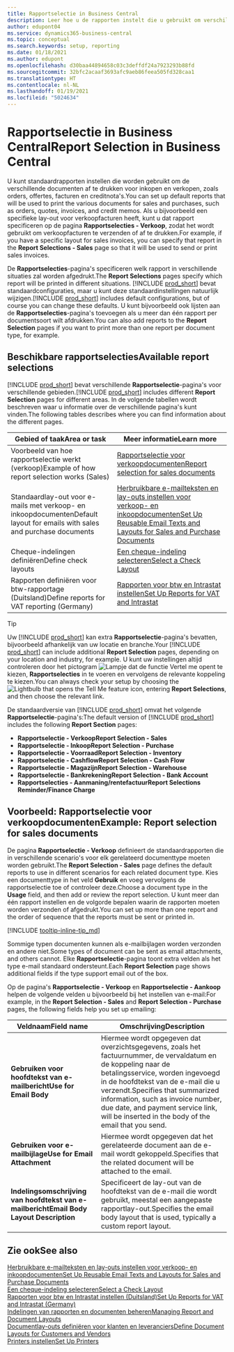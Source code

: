 ```yaml
---
title: Rapportselectie in Business Central
description: Leer hoe u de rapporten instelt die u gebruikt om verschillende soorten documenten af te drukken in Business Central.
author: edupont04
ms.service: dynamics365-business-central
ms.topic: conceptual
ms.search.keywords: setup, reporting
ms.date: 01/18/2021
ms.author: edupont
ms.openlocfilehash: d30baa44894658c03c3deffdf24a7923293b88fd
ms.sourcegitcommit: 32bfc2acaaf3693afc9aeb86feea505fd328caa1
ms.translationtype: HT
ms.contentlocale: nl-NL
ms.lasthandoff: 01/19/2021
ms.locfileid: "5024634"
---
```

# <a name="report-selection-in-business-central"></a><span data-ttu-id="be7c9-103">Rapportselectie in Business Central</span><span class="sxs-lookup"><span data-stu-id="be7c9-103">Report Selection in Business Central</span></span>

<span data-ttu-id="be7c9-104">U kunt standaardrapporten instellen die worden gebruikt om de verschillende documenten af te drukken voor inkopen en verkopen, zoals orders, offertes, facturen en creditnota's.</span><span class="sxs-lookup"><span data-stu-id="be7c9-104">You can set up default reports that will be used to print the various documents for sales and purchases, such as orders, quotes, invoices, and credit memos.</span></span> <span data-ttu-id="be7c9-105">Als u bijvoorbeeld een specifieke lay-out voor verkoopfacturen heeft, kunt u dat rapport specificeren op de pagina **Rapportselecties - Verkoop**, zodat het wordt gebruikt om verkoopfacturen te verzenden of af te drukken.</span><span class="sxs-lookup"><span data-stu-id="be7c9-105">For example, if you have a specific layout for sales invoices, you can specify that report in the **Report Selections - Sales** page so that it will be used to send or print sales invoices.</span></span>  

<span data-ttu-id="be7c9-106">De **Rapportselecties**-pagina's specificeren welk rapport in verschillende situaties zal worden afgedrukt.</span><span class="sxs-lookup"><span data-stu-id="be7c9-106">The **Report Selections** pages specify which report will be printed in different situations.</span></span> <span data-ttu-id="be7c9-107">[!INCLUDE [prod_short](includes/prod_short.md)] bevat standaardconfiguraties, maar u kunt deze standaardinstellingen natuurlijk wijzigen.</span><span class="sxs-lookup"><span data-stu-id="be7c9-107">[!INCLUDE [prod_short](includes/prod_short.md)] includes default configurations, but of course you can change these defaults.</span></span> <span data-ttu-id="be7c9-108">U kunt bijvoorbeeld ook lijsten aan de **Rapportselecties**-pagina's toevoegen als u meer dan één rapport per documentsoort wilt afdrukken.</span><span class="sxs-lookup"><span data-stu-id="be7c9-108">You can also add reports to the **Report Selection** pages if you want to print more than one report per document type, for example.</span></span>  

## <a name="available-report-selections"></a><span data-ttu-id="be7c9-109">Beschikbare rapportselecties</span><span class="sxs-lookup"><span data-stu-id="be7c9-109">Available report selections</span></span>

<span data-ttu-id="be7c9-110">[!INCLUDE [prod_short](includes/prod_short.md)] bevat verschillende **Rapportselectie**-pagina's voor verschillende gebieden.</span><span class="sxs-lookup"><span data-stu-id="be7c9-110">[!INCLUDE [prod_short](includes/prod_short.md)] includes different **Report Selection** pages for different areas.</span></span> <span data-ttu-id="be7c9-111">In de volgende tabellen wordt beschreven waar u informatie over de verschillende pagina's kunt vinden.</span><span class="sxs-lookup"><span data-stu-id="be7c9-111">The following tables describes where you can find information about the different pages.</span></span>  

|<span data-ttu-id="be7c9-112">Gebied of taak</span><span class="sxs-lookup"><span data-stu-id="be7c9-112">Area or task</span></span>  |<span data-ttu-id="be7c9-113">Meer informatie</span><span class="sxs-lookup"><span data-stu-id="be7c9-113">Learn more</span></span>|
|--------------|----------|
|<span data-ttu-id="be7c9-114">Voorbeeld van hoe rapportselectie werkt (verkoop)</span><span class="sxs-lookup"><span data-stu-id="be7c9-114">Example of how report selection works (Sales)</span></span>|[<span data-ttu-id="be7c9-115">Rapportselectie voor verkoopdocumenten</span><span class="sxs-lookup"><span data-stu-id="be7c9-115">Report selection for sales documents</span></span>](#example-report-selection-for-sales-documents)|
|<span data-ttu-id="be7c9-116">Standaardlay-out voor e-mails met verkoop- en inkoopdocumenten</span><span class="sxs-lookup"><span data-stu-id="be7c9-116">Default layout for emails with sales and purchase documents</span></span>  |[<span data-ttu-id="be7c9-117">Herbruikbare e-mailteksten en lay-outs instellen voor verkoop- en inkoopdocumenten</span><span class="sxs-lookup"><span data-stu-id="be7c9-117">Set Up Reusable Email Texts and Layouts for Sales and Purchase Documents</span></span>](admin-how-setup-email.md#set-up-reusable-email-texts-and-layouts-for-sales-and-purchase-documents) |
|<span data-ttu-id="be7c9-118">Cheque-indelingen definiëren</span><span class="sxs-lookup"><span data-stu-id="be7c9-118">Define check layouts</span></span>     |[<span data-ttu-id="be7c9-119">Een cheque-indeling selecteren</span><span class="sxs-lookup"><span data-stu-id="be7c9-119">Select a Check Layout</span></span>](finance-how-define-check-layouts.md) |
|<span data-ttu-id="be7c9-120">Rapporten definiëren voor btw-rapportage (Duitsland)</span><span class="sxs-lookup"><span data-stu-id="be7c9-120">Define reports for VAT reporting (Germany)</span></span>|[<span data-ttu-id="be7c9-121">Rapporten voor btw en Intrastat instellen</span><span class="sxs-lookup"><span data-stu-id="be7c9-121">Set Up Reports for VAT and Intrastat</span></span>](LocalFunctionality/Germany/how-to-set-up-reports-for-vat-and-intrastat.md) |

> [!TIP]
> <span data-ttu-id="be7c9-122">Uw [!INCLUDE [prod_short](includes/prod_short.md)] kan extra **Rapportselectie**-pagina's bevatten, bijvoorbeeld afhankelijk van uw locatie en branche.</span><span class="sxs-lookup"><span data-stu-id="be7c9-122">Your [!INCLUDE [prod_short](includes/prod_short.md)] can include additional **Report Selection** pages, depending on your location and industry, for example.</span></span> <span data-ttu-id="be7c9-123">U kunt uw instellingen altijd controleren door het pictogram ![Lampje dat de functie Vertel me opent](media/ui-search/search_small.png "Vertel me wat u wilt doen") te kiezen, **Rapportselecties** in te voeren en vervolgens de relevante koppeling te kiezen.</span><span class="sxs-lookup"><span data-stu-id="be7c9-123">You can always check your setup by choosing the ![Lightbulb that opens the Tell Me feature](media/ui-search/search_small.png "Tell me what you want to do") icon, entering **Report Selections**, and then choose the relevant link.</span></span>

<span data-ttu-id="be7c9-124">De standaardversie van [!INCLUDE [prod_short](includes/prod_short.md)] omvat het volgende **Rapportselectie**-pagina's:</span><span class="sxs-lookup"><span data-stu-id="be7c9-124">The default version of [!INCLUDE [prod_short](includes/prod_short.md)] includes the following **Report Section** pages:</span></span>

* <span data-ttu-id="be7c9-125">**Rapportselectie - Verkoop**</span><span class="sxs-lookup"><span data-stu-id="be7c9-125">**Report Selection - Sales**</span></span>  
* <span data-ttu-id="be7c9-126">**Rapportselectie - Inkoop**</span><span class="sxs-lookup"><span data-stu-id="be7c9-126">**Report Selection - Purchase**</span></span>  
* <span data-ttu-id="be7c9-127">**Rapportselectie - Voorraad**</span><span class="sxs-lookup"><span data-stu-id="be7c9-127">**Report Selection - Inventory**</span></span>  
* <span data-ttu-id="be7c9-128">**Rapportselectie - Cashflow**</span><span class="sxs-lookup"><span data-stu-id="be7c9-128">**Report Selection - Cash Flow**</span></span>  
* <span data-ttu-id="be7c9-129">**Rapportselectie - Magazijn**</span><span class="sxs-lookup"><span data-stu-id="be7c9-129">**Report Selection - Warehouse**</span></span>  
* <span data-ttu-id="be7c9-130">**Rapportselectie - Bankrekening**</span><span class="sxs-lookup"><span data-stu-id="be7c9-130">**Report Selection - Bank Account**</span></span>  
* <span data-ttu-id="be7c9-131">**Rapportselecties - Aanmaning/rentefactuur**</span><span class="sxs-lookup"><span data-stu-id="be7c9-131">**Report Selections Reminder/Finance Charge**</span></span>  

## <a name="example-report-selection-for-sales-documents"></a><span data-ttu-id="be7c9-132">Voorbeeld: Rapportselectie voor verkoopdocumenten</span><span class="sxs-lookup"><span data-stu-id="be7c9-132">Example: Report selection for sales documents</span></span>

<span data-ttu-id="be7c9-133">De pagina **Rapportselectie - Verkoop** definieert de standaardrapporten die in verschillende scenario's voor elk gerelateerd documenttype moeten worden gebruikt.</span><span class="sxs-lookup"><span data-stu-id="be7c9-133">The **Report Selection - Sales** page defines the default reports to use in different scenarios for each related document type.</span></span> <span data-ttu-id="be7c9-134">Kies een documenttype in het veld **Gebruik** en voeg vervolgens de rapportselectie toe of controleer deze.</span><span class="sxs-lookup"><span data-stu-id="be7c9-134">Choose a document type in the **Usage** field, and then add or review the report selection.</span></span> <span data-ttu-id="be7c9-135">U kunt meer dan één rapport instellen en de volgorde bepalen waarin de rapporten moeten worden verzonden of afgedrukt.</span><span class="sxs-lookup"><span data-stu-id="be7c9-135">You can set up more than one report and the order of sequence that the reports must be sent or printed in.</span></span>  

[!INCLUDE [tooltip-inline-tip_md](includes/tooltip-inline-tip_md.md)]

<span data-ttu-id="be7c9-136">Sommige typen documenten kunnen als e-mailbijlagen worden verzonden en andere niet.</span><span class="sxs-lookup"><span data-stu-id="be7c9-136">Some types of document can be sent as email attachments, and others cannot.</span></span> <span data-ttu-id="be7c9-137">Elke **Rapportselectie**-pagina toont extra velden als het type e-mail standaard ondersteunt.</span><span class="sxs-lookup"><span data-stu-id="be7c9-137">Each **Report Selection** page shows additional fields if the type support email out of the box.</span></span>  

<span data-ttu-id="be7c9-138">Op de pagina's **Rapportselectie - Verkoop** en **Rapportselectie - Aankoop** helpen de volgende velden u bijvoorbeeld bij het instellen van e-mail:</span><span class="sxs-lookup"><span data-stu-id="be7c9-138">For example, in the **Report Selection - Sales** and **Report Selection - Purchase** pages, the following fields help you set up emailing:</span></span>

|<span data-ttu-id="be7c9-139">Veldnaam</span><span class="sxs-lookup"><span data-stu-id="be7c9-139">Field name</span></span> |<span data-ttu-id="be7c9-140">Omschrijving</span><span class="sxs-lookup"><span data-stu-id="be7c9-140">Description</span></span>  |
|-----------|-------------|
|<span data-ttu-id="be7c9-141">**Gebruiken voor hoofdtekst van e-mailbericht**</span><span class="sxs-lookup"><span data-stu-id="be7c9-141">**Use for Email Body**</span></span>| <span data-ttu-id="be7c9-142">Hiermee wordt opgegeven dat overzichtsgegevens, zoals het factuurnummer, de vervaldatum en de koppeling naar de betalingsservice, worden ingevoegd in de hoofdtekst van de e-mail die u verzendt.</span><span class="sxs-lookup"><span data-stu-id="be7c9-142">Specifies that summarized information, such as invoice number, due date, and payment service link, will be inserted in the body of the email that you send.</span></span>        |
|<span data-ttu-id="be7c9-143">**Gebruiken voor e-mailbijlage**</span><span class="sxs-lookup"><span data-stu-id="be7c9-143">**Use for Email Attachment**</span></span>| <span data-ttu-id="be7c9-144">Hiermee wordt opgegeven dat het gerelateerde document aan de e-mail wordt gekoppeld.</span><span class="sxs-lookup"><span data-stu-id="be7c9-144">Specifies that the related document will be attached to the email.</span></span>|
|<span data-ttu-id="be7c9-145">**Indelingsomschrijving van hoofdtekst van e-mailbericht**</span><span class="sxs-lookup"><span data-stu-id="be7c9-145">**Email Body Layout Description**</span></span>|<span data-ttu-id="be7c9-146">Specificeert de lay-out van de hoofdtekst van de e-mail die wordt gebruikt, meestal een aangepaste rapportlay-out.</span><span class="sxs-lookup"><span data-stu-id="be7c9-146">Specifies the email body layout that is used, typically a custom report layout.</span></span> |

## <a name="see-also"></a><span data-ttu-id="be7c9-147">Zie ook</span><span class="sxs-lookup"><span data-stu-id="be7c9-147">See also</span></span>

[<span data-ttu-id="be7c9-148">Herbruikbare e-mailteksten en lay-outs instellen voor verkoop- en inkoopdocumenten</span><span class="sxs-lookup"><span data-stu-id="be7c9-148">Set Up Reusable Email Texts and Layouts for Sales and Purchase Documents</span></span>](admin-how-setup-email.md#set-up-reusable-email-texts-and-layouts-for-sales-and-purchase-documents)  
[<span data-ttu-id="be7c9-149">Een cheque-indeling selecteren</span><span class="sxs-lookup"><span data-stu-id="be7c9-149">Select a Check Layout</span></span>](finance-how-define-check-layouts.md)  
[<span data-ttu-id="be7c9-150">Rapporten voor btw en Intrastat instellen (Duitsland)</span><span class="sxs-lookup"><span data-stu-id="be7c9-150">Set Up Reports for VAT and Intrastat (Germany)</span></span>](LocalFunctionality/Germany/how-to-set-up-reports-for-vat-and-intrastat.md)  
[<span data-ttu-id="be7c9-151">Indelingen van rapporten en documenten beheren</span><span class="sxs-lookup"><span data-stu-id="be7c9-151">Managing Report and Document Layouts</span></span>](ui-manage-report-layouts.md)  
[<span data-ttu-id="be7c9-152">Documentlay-outs definiëren voor klanten en leveranciers</span><span class="sxs-lookup"><span data-stu-id="be7c9-152">Define Document Layouts for Customers and Vendors</span></span>](ui-define-customer-vendor-document-layouts.md)  
[<span data-ttu-id="be7c9-153">Printers instellen</span><span class="sxs-lookup"><span data-stu-id="be7c9-153">Set Up Printers</span></span>](ui-specify-printer-selection-reports.md)  
